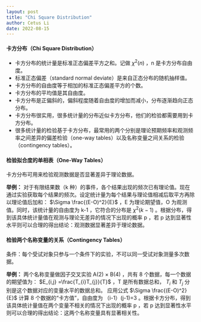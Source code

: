 ```yaml
---
layout: post
title: "Chi Square Distribution"
author: Cetus Li
date: 2022-08-15
---
```

#### **卡方分布（Chi Square Distribution）**
- 卡方分布的统计量是标准正态偏差平方之和。记做 $\chi^2(n)$ ，n 是卡方分布自由度。
- 标准正态偏差（standard normal deviate）是来自正态分布的随机抽样值。
- 卡方分布的自由度等于相加的标准正态偏差平方的个数。
- 卡方分布的平均值是其自由度。
- 卡方分布是正偏斜的，偏斜程度随着自由度的增加而减小，分布逐渐趋向正态分布。
- 卡方分布很实用，很多统计量的分布近似卡方分布，他们的检验都需要用到卡方分布。
- 很多统计量的检验基于卡方分布，最常用的两个分别是理论预期频率和观测频率之间差异的偏差检验（one-way tables）以及名称变量之间关系的检验（contingency tables）。

#### **检验拟合度的单相表（One-Way Tables）**
卡方分布可用来检验观测数据是否显著差异于理论数据。

**举例：**
对于有限结果数（k 种）的事件，各个结果出现的频次已有理论值。现在通过实验获取每个结果的频次。设定统计量为每个结果与理论值相减后取平方再除以理论值后加和： $\Sigma \frac{(E-O)^2}{E}$ ，E 为理论期望值，O 为观测值。同时，该统计量的自由度为 k-1 ，它符合的分布是 $\chi^2(k-1)$ 。根据分布，得到该具体统计量值在观测与理论无差异的情况下出现的概率 p ，若 p 达到显著性水平则可以合理的得出结论：观测数据显著差异于理论数据。

#### **检验两个名称变量的关系（Contingency Tables）**
条件：每个受试对象只参与一个条件下的实验，不可以同一受试对象测量多次数据。

**举例：** 两个名称变量做因子交叉实验 A(2) $\times$ B(4) ，共有 8 个数据，每一个数据的期望值为： $E_{i,j} =\frac{T_{i}T_{j}}{T}$ ，T 是所有数据总和， $T_{i}$ 和 $T_{j}$ 分别是这个数据对应的变量水平的数据总和。 应用公式 $\Sigma \frac{(E-O)^2}{E}$ 计算 8 个数据的“卡方值”，自由度为 （i-1）(j-1)=3 。根据卡方分布，得到该具体统计量值在两个变量不相关的情况下出现的概率 p ，若 p 达到显著性水平则可以合理的得出结论：这两个名称变量具有显著相关性。



